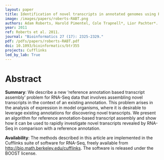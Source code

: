 ```yaml
---
layout: paper
title: Identification of novel transcripts in annotated genomes using RNA-Seq
image: /images/papers/roberts-RABT.png
authors: Adam Roberts, Harold Pimentel, Cole Trapnell*, Lior Pachter*.
year: 2011
ref: Roberts et al. 2011.
journal: "Bioinformatics 27 (17): 2325-2329."
pdf: /pdfs/papers/roberts-RABT.pdf
doi: 10.1093/bioinformatics/btr355
projects: Cufflinks
led_by_lab: True
---
```


# Abstract

**Summary**: We describe a new ‘reference annotation based transcript assembly’ problem for RNA-Seq data that involves assembling novel transcripts in the context of an existing annotation. This problem arises in the analysis of expression in model organisms, where it is desirable to leverage existing annotations for discovering novel transcripts. We present an algorithm for reference annotation-based transcript assembly and show how it can be used to rapidly investigate novel transcripts revealed by RNA-Seq in comparison with a reference annotation.

**Availability**: The methods described in this article are implemented in the Cufflinks suite of software for RNA-Seq, freely available from http://bio.math.berkeley.edu/cufflinks. The software is released under the BOOST license.